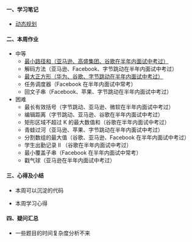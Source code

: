 #### 一、学习笔记
- [动态规划](https://github.com/xiaoboji/algorithm024/tree/main/Week_06/note/DynamicProgramming.md)
#### 二、本周作业
- 中等
  * [最小路径和（亚马逊、高盛集团、谷歌在半年内面试中考过）](https://github.com/xiaoboji/j-leetcode/blob/main/java/src/main/java/com/xiaoboji/problem/dynamic_programming/[64]最小路径和.java)
  * 解码方法（亚马逊、Facebook、字节跳动在半年内面试中考过）
  * [最大正方形（华为、谷歌、字节跳动在半年内面试中考过）](https://github.com/xiaoboji/j-leetcode/blob/main/java/src/main/java/com/xiaoboji/problem/dynamic_programming/[221]最大正方形.java)
  * 任务调度器（Facebook 在半年内面试中常考）
  * 回文子串（Facebook、苹果、字节跳动在半年内面试中考过）
- 困难
  * 最长有效括号（字节跳动、亚马逊、微软在半年内面试中考过）
  * 编辑距离（字节跳动、亚马逊、谷歌在半年内面试中考过）
  * 矩形区域不超过 K 的最大数值和（谷歌在半年内面试中考过）
  * 青蛙过河（亚马逊、苹果、字节跳动在半年内面试中考过）
  * 分割数组的最大值（谷歌、亚马逊、Facebook 在半年内面试中考过）
  * 学生出勤记录 II （谷歌在半年内面试中考过）
  * 最小覆盖子串（Facebook 在半年内面试中常考）
  * 戳气球（亚马逊在半年内面试中考过）
  
#### 三、心得及小结

- 本周可以沉淀的代码


- 本周学习心得


#### 四、疑问汇总
- 一些题目的时间复杂度分析不来